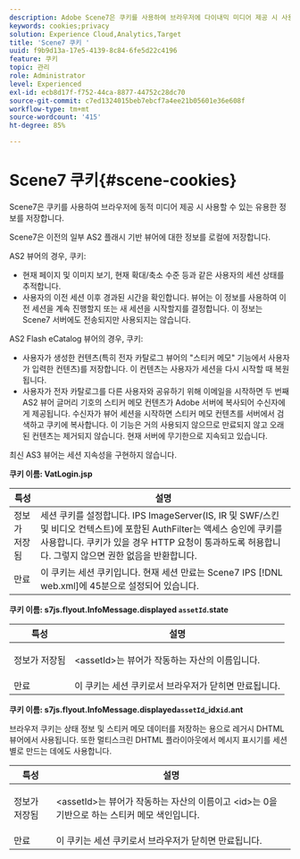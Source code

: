 ```yaml
---
description: Adobe Scene7은 쿠키를 사용하여 브라우저에 다이내믹 미디어 제공 시 사용할 수 있는 유용한 정보를 저장합니다.
keywords: cookies;privacy
solution: Experience Cloud,Analytics,Target
title: 'Scene7 쿠키 '
uuid: f9b9d13a-17e5-4139-8c84-6fe5d22c4196
feature: 쿠키
topic: 관리
role: Administrator
level: Experienced
exl-id: ecb8d17f-f752-44ca-8877-44752c28dc70
source-git-commit: c7ed1324015beb7ebcf7a4ee21b05601e36e608f
workflow-type: tm+mt
source-wordcount: '415'
ht-degree: 85%

---
```


# Scene7 쿠키{#scene-cookies}

Scene7은 쿠키를 사용하여 브라우저에 동적 미디어 제공 시 사용할 수 있는 유용한 정보를 저장합니다.

Scene7은 이전의 일부 AS2 플래시 기반 뷰어에 대한 정보를 로컬에 저장합니다.

AS2 뷰어의 경우, 쿠키:

* 현재 페이지 및 이미지 보기, 현재 확대/축소 수준 등과 같은 사용자의 세션 상태를 추적합니다.
* 사용자의 이전 세션 이후 경과된 시간을 확인합니다. 뷰어는 이 정보를 사용하여 이전 세션을 계속 진행할지 또는 새 세션을 시작할지를 결정합니다. 이 정보는 Scene7 서버에도 전송되지만 사용되지는 않습니다.

AS2 Flash eCatalog 뷰어의 경우, 쿠키:

* 사용자가 생성한 컨텐츠(특히 전자 카탈로그 뷰어의 &quot;스티커 메모&quot; 기능에서 사용자가 입력한 컨텐츠)를 저장합니다. 이 컨텐츠는 사용자가 세션을 다시 시작할 때 복원됩니다.
* 사용자가 전자 카탈로그를 다른 사용자와 공유하기 위해 이메일을 시작하면 두 번째 AS2 뷰어 글머리 기호의 스티커 메모 컨텐츠가 Adobe 서버에 복사되어 수신자에게 제공됩니다. 수신자가 뷰어 세션을 시작하면 스티커 메모 컨텐츠를 서버에서 검색하고 쿠키에 복사합니다. 이 기능은 거의 사용되지 않으므로 만료되지 않고 오래된 컨텐츠는 제거되지 않습니다. 현재 서버에 무기한으로 지속되고 있습니다.

최신 AS3 뷰어는 세션 지속성을 구현하지 않습니다.

**쿠키 이름: VatLogin.jsp**

| 특성 | 설명 |
|---|---|
| 정보가 저장됨 | 세션 쿠키를 설정합니다. IPS ImageServer(IS, IR 및 SWF/스킨 및 비디오 컨텍스트)에 포함된 AuthFilter는 액세스 승인에 쿠키를 사용합니다. 쿠키가 있을 경우 HTTP 요청이 통과하도록 허용합니다. 그렇지 않으면 권한 없음을 반환합니다. |
| 만료 | 이 쿠키는 세션 쿠키입니다. 현재 세션 만료는 Scene7 IPS [!DNL web.xml]에 45분으로 설정되어 있습니다. |

**쿠키 이름: s7js.flyout.InfoMessage.displayed `assetId`.state**

<table id="table_6835D64C5D464A049F576621F2BE3FAD"> 
 <thead> 
  <tr> 
   <th colname="col1" class="entry"> 특성 </th> 
   <th colname="col2" class="entry"> 설명 </th> 
  </tr> 
 </thead>
 <tbody> 
  <tr> 
   <td colname="col1"> 정보가 저장됨 </td> 
   <td colname="col2"> <p>&lt;assetId&gt;는 뷰어가 작동하는 자산의 이름입니다. </p> </td> 
  </tr> 
  <tr> 
   <td colname="col1"> 만료 </td> 
   <td colname="col2"> 이 쿠키는 세션 쿠키로서 브라우저가 닫히면 만료됩니다. </td> 
  </tr> 
 </tbody> 
</table>

**쿠키 이름: s7js.flyout.InfoMessage.displayed`assetId`_idx`id`.ant**

브라우저 쿠키는 상태 정보 및 스티커 메모 데이터를 저장하는 용으로 레거시 DHTML 뷰어에서 사용됩니다. 또한 멀티스크린 DHTML 플라이아웃에서 메시지 표시기를 세션별로 만드는 데에도 사용합니다.

<table id="table_8F6CC83D32D54BEE99884318AD126C98"> 
 <thead> 
  <tr> 
   <th colname="col1" class="entry"> 특성 </th> 
   <th colname="col2" class="entry"> 설명 </th> 
  </tr> 
 </thead>
 <tbody> 
  <tr> 
   <td colname="col1"> 정보가 저장됨 </td> 
   <td colname="col2"> <p> </p> <p> &lt;assetId&gt;는 뷰어가 작동하는 자산의 이름이고 &lt;id&gt;는 0을 기반으로 하는 스티커 메모 색인입니다. </p> </td> 
  </tr> 
  <tr> 
   <td colname="col1"> 만료 </td> 
   <td colname="col2"> 이 쿠키는 세션 쿠키로서 브라우저가 닫히면 만료됩니다. </td> 
  </tr> 
 </tbody> 
</table>
